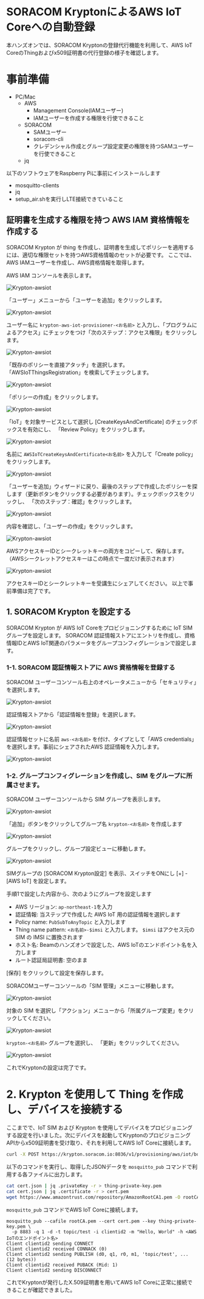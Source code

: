 # SORACOM KryptonによるAWS IoT Coreへの自動登録

本ハンズオンでは、SORACOM Kryptonの登録代行機能を利用して、AWS IoT CoreのThingおよびx509証明書の代行登録の様子を確認します。

# 事前準備

- PC/Mac
  - AWS
    - Management Console(IAMユーザー)
    - IAMユーザーを作成する権限を行使できること
  - SORACOM
    - SAMユーザー
    - soracom-cli
    - クレデンシャル作成とグループ設定変更の権限を持つSAMユーザーを行使できること
  - jq

以下のソフトウェアをRaspberry Piに事前にインストールします

- mosquitto-clients
- jq
- setup_air.shを実行しLTE接続できていること

## 証明書を生成する権限を持つ AWS IAM 資格情報を作成する

SORACOM Krypton が thing を作成し、証明書を生成してポリシーを適用するには、適切な権限セットを持つAWS資格情報のセットが必要です。 ここでは、AWS IAMユーザーを作成し、AWS資格情報を取得します。

AWS IAM コンソールを表示します。

![Krypton-awsiot](images/krypton-awsiot21.png)

「ユーザー」メニューから「ユーザーを追加」をクリックします。

![Krypton-awsiot](images/krypton-awsiot22.png)

ユーザー名に `krypton-aws-iot-provisioner-<お名前>` と入力し、「プログラムによるアクセス」にチェックをつけ「次のステップ：アクセス権限」をクリックします。

![Krypton-awsiot](images/krypton-awsiot23.png)

「既存のポリシーを直接アタッチ」を選択します。
「AWSIoTThingsRegistration」を検索してチェックします。

![Krypton-awsiot](images/krypton-awsiot24.png)

「ポリシーの作成」をクリックします。

![Krypton-awsiot](images/krypton-awsiot25.png)


「IoT」を対象サービスとして選択し [CreateKeysAndCertificate] のチェックボックスを有効にし、 「Review Policy」をクリックします。

![Krypton-awsiot](images/krypton-awsiot26.png)

名前に `AWSIoTCreateKeysAndCertificate<お名前>` を入力して「Create policy」をクリックします。

![Krypton-awsiot](images/krypton-awsiot27.png)

「ユーザーを追加」ウィザードに戻り、最後のステップで作成したポリシーを探します（更新ボタンをクリックする必要があります）。チェックボックスをクリックし、 「次のステップ：確認」をクリックします。


![Krypton-awsiot](images/krypton-awsiot28.png)

内容を確認し、「ユーザーの作成」をクリックします。

![Krypton-awsiot](images/krypton-awsiot29.png)

AWSアクセスキーIDとシークレットキーの両方をコピーして、保存します。（AWSシークレットアクセスキーはこの時点で一度だけ表示されます）
  
![Krypton-awsiot](images/krypton-awsiot30.png)

アクセスキーIDとシークレットキーを受講生にシェアしてください。
以上で事前準備は完了です。

## 1. SORACOM Krypton を設定する

SORACOM Krypton が AWS IoT Coreをプロビジョニングするために IoT SIM グループを設定します。 SORACOM 認証情報ストアにエントリを作成し、資格情報IDとAWS IoT関連のパラメータをグループコンフィグレーションで設定します。

### 1-1. SORACOM 認証情報ストアに AWS 資格情報を登録する

SORACOM ユーザーコンソール右上のオペレータメニューから「セキュリティ」を選択します。

![Krypton-awsiot](images/krypton-awsiot31.png)

認証情報ストアから「認証情報を登録」を選択します。

![Krypton-awsiot](images/krypton-awsiot32.png)


認証情報セットに名前 `aws-<お名前>` を付け、タイプとして「AWS credentials」を選択します。事前にシェアされたAWS 認証情報を入力します。

![Krypton-awsiot](images/krypton-awsiot33.png)


### 1-2. グループコンフィグレーションを作成し、SIM をグループに所属させます。

SORACOM ユーザーコンソールから SIM グループを表示します。

![Krypton-awsiot](images/krypton-awsiot34.png)

「追加」ボタンをクリックしてグループ名 `krypton-<お名前>` を作成します

![Krypton-awsiot](images/krypton-awsiot35.png)

グループをクリックし、グループ設定ビューに移動します。

![Krypton-awsiot](images/krypton-awsiot36.png)

SIMグループの [SORACOM Krypton設定] を表示、スイッチをONにし [+] - [AWS IoT] を設定します。

手順1で設定した内容から、次のようにグループを設定します

- AWS リージョン: `ap-northeast-1`を入力
- 認証情報: 当ステップで作成した AWS IoT 用の認証情報を選択します
- Policy name: `PubSubToAnyTopic` と入力します
- Thing name pattern: `<お名前>-$imsi` と入力します。 `$imsi` はアクセス元の SIM の IMSI に置換されます
- ホスト名: Beamのハンズオンで設定した、AWS IoTのエンドポイント名を入力します
- ルート認証局証明書: 空のまま

[保存] をクリックして設定を保存します。

SORACOMユーザーコンソールの「SIM 管理」メニューに移動します。

![Krypton-awsiot](images/krypton-awsiot37.png)

対象の SIM を選択し「アクション」メニューから「所属グループ変更」をクリックしてください。

![Krypton-awsiot](images/krypton-awsiot38.png)

`krypton-<お名前>` グループを選択し、 「更新」をクリックしてください。

![Krypton-awsiot](images/krypton-awsiot39.png)

これでKryptonの設定は完了です。

# 2. Krypton を使用して Thing を作成し、デバイスを接続する

ここまでで、IoT SIM および Krypton を使用してデバイスをプロビジョニングする設定を行いました。次にデバイスを起動してKryptonのプロビジョニングAPIからx509証明書を受け取り、それを利用してAWS IoT Coreに接続します。

```bash
curl -X POST https://krypton.soracom.io:8036/v1/provisioning/aws/iot/bootstrap > cert.json
```

以下のコマンドを実行し、取得したJSONデータを `mosquitto_pub` コマンドで利用する各ファイルに出力します。

```bash
cat cert.json | jq .privateKey -r > thing-private-key.pem
cat cert.json | jq .certificate -r > cert.pem
wget https://www.amazontrust.com/repository/AmazonRootCA1.pem -O rootCA.pem
```

`mosquitto_pub` コマンドでAWS IoT Coreに接続します。

```
mosquitto_pub --cafile rootCA.pem --cert cert.pem --key thing-private-key.pem \
  -p 8883 -q 1 -d -t topic/test -i clientid2 -m "Hello, World" -h <AWS IoTのエンドポイント名> 
Client clientid2 sending CONNECT
Client clientid2 received CONNACK (0)
Client clientid2 sending PUBLISH (d0, q1, r0, m1, 'topic/test', ... (12 bytes))
Client clientid2 received PUBACK (Mid: 1)
Client clientid2 sending DISCONNECT
```

これでKryptonが発行したX.509証明書を用いてAWS IoT Coreに正常に接続できることが確認できました。